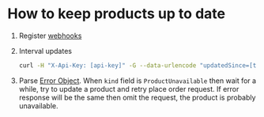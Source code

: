 # How to keep products up to date

1. Register [webhooks](Webhooks.md)
2. Interval updates

    ```bash
    curl -H "X-Api-Key: [api-key]" -G --data-urlencode "updatedSince=[time-of-your-last-update]" https://gateway.kinguin.net/esa/api/v1/products
    ```

3. Parse [Error Object](../api/ErrorsCodes.md). When `kind` field is `ProductUnavailable` then wait for a while, try to update a product and retry place order request. If error response will be the same then omit the request, the product is probably unavailable.

